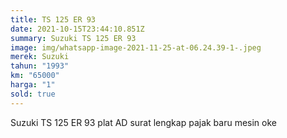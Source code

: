 ```yaml
---
title: TS 125 ER 93
date: 2021-10-15T23:44:10.851Z
summary: Suzuki TS 125 ER 93
image: img/whatsapp-image-2021-11-25-at-06.24.39-1-.jpeg
merek: Suzuki
tahun: "1993"
km: "65000"
harga: "1"
sold: true
---
```

Suzuki TS 125 ER 93 plat AD surat lengkap pajak baru mesin oke